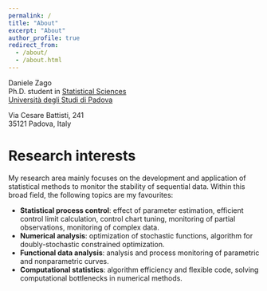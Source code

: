 ```yaml
---
permalink: /
title: "About"
excerpt: "About"
author_profile: true
redirect_from: 
  - /about/
  - /about.html
---
```


Daniele Zago  
Ph.D. student in [Statistical Sciences](https://www.stat.unipd.it/)  
[Università degli Studi di Padova](https://www.unipd.it/)

Via Cesare Battisti, 241  
35121 Padova, Italy

# Research interests
My research area mainly focuses on the development and application of statistical methods to monitor the stability of sequential data.
Within this broad field, the following topics are my favourites:

- **Statistical process control**: effect of parameter estimation, efficient control limit calculation, control chart tuning, monitoring of partial observations, monitoring of complex data.
- **Numerical analysis**: optimization of stochastic functions, algorithm for doubly-stochastic constrained optimization.
- **Functional data analysis**: analysis and process monitoring of parametric and nonparametric curves.
- **Computational statistics**: algorithm efficiency and flexible code, solving computational bottlenecks in numerical methods.
